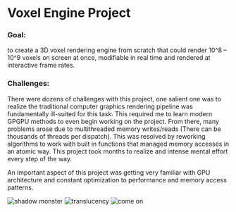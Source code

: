 # Voxel Engine Project
### Goal:
to create a 3D voxel rendering engine from scratch that could render 10^8 – 10^9 voxels on screen at once, modifiable in real time and rendered at interactive frame rates.

### Challenges: 
There were dozens of challenges with this project, one salient one was to realize the traditional computer graphics rendering pipeline was fundamentally ill-suited for this task. This required me to learn modern GPGPU methods to even begin working on the project. From there, many problems arose due to multithreaded memory writes/reads (There can be thousands of threads per dispatch). This was  resolved by reworking algorithms to work with built in functions that managed memory accesses in an atomic way. 
This project took months to realize and intense mental effort every step of the way. 

An important aspect of this project was getting very familiar with GPU architecture and constant optimization to performance and memory access patterns. 

![shadow monster](https://user-images.githubusercontent.com/22987416/116649695-c09f7000-a934-11eb-90d1-530c237701cf.jpg)
![translucency](https://user-images.githubusercontent.com/22987416/116649717-cb5a0500-a934-11eb-9152-ac3549806f96.jpg)
![come on](https://user-images.githubusercontent.com/22987416/116727970-2540e600-a99a-11eb-9e55-05d42b1dfd86.jpg)
